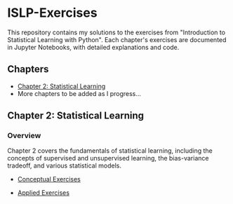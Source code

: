 # ISLP-Exercises

This repository contains my solutions to the exercises from "Introduction to Statistical Learning with Python". Each chapter's exercises are documented in Jupyter Notebooks, with detailed explanations and code.

## Chapters

- [Chapter 2: Statistical Learning](./Chapter_02)
- More chapters to be added as I progress...

## Chapter 2: Statistical Learning

### Overview

Chapter 2 covers the fundamentals of statistical learning, including the concepts of supervised and unsupervised learning, the bias-variance tradeoff, and various statistical models.

- [Conceptual Exercises](./Conceptual.ipynb)

- [Applied Exercises](./Applied.ipynb)
